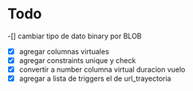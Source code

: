 # Todo
-[] cambiar tipo de dato binary por BLOB
-[x] agregar columnas virtuales
-[x] agregar constraints unique y check
-[x] convertir a number columna virtual duracion vuelo
-[x] agregar a lista de triggers el de url_trayectoria
